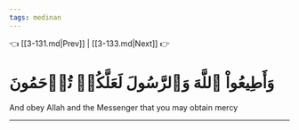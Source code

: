 ```yaml
---
tags: medinan
---
```


👈 [[3-131.md|Prev]] | [[3-133.md|Next]] 👉

# وَأَطِيعُواْ ٱللَّهَ وَٱلرَّسُولَ لَعَلَّكُمۡ تُرۡحَمُونَ

And obey Allah and the Messenger that you may obtain mercy

---

